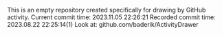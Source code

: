 This is an empty repository created specifically for drawing by GitHub activity.
Current commit time: 2023.11.05 22:26:21
Recorded commit time: 2023.08.22 22:25:14(1)
Look at: github.com/baderik/ActivityDrawer
